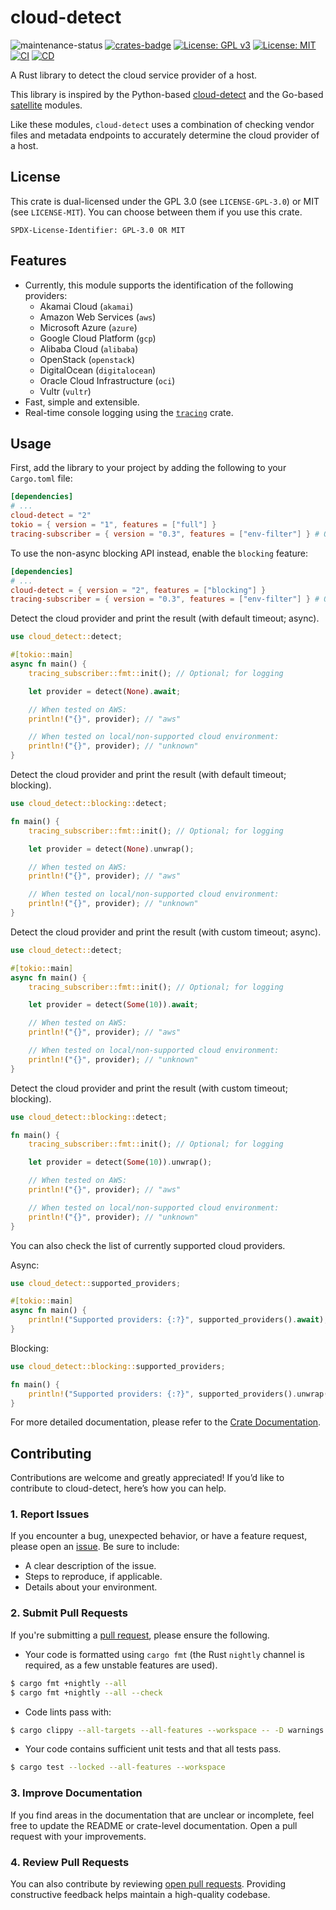 # cloud-detect

![maintenance-status](https://img.shields.io/badge/maintenance-actively--developed-brightgreen.svg)
[![crates-badge](https://img.shields.io/crates/v/cloud-detect.svg)](https://crates.io/crates/cloud-detect)
[![License: GPL v3](https://img.shields.io/badge/license-GPLv3-blue.svg)](https://www.gnu.org/licenses/gpl-3.0)
[![License: MIT](https://img.shields.io/badge/license-MIT-blue.svg)](https://opensource.org/license/mit)
[![CI](https://github.com/nikhil-prabhu/cloud-detect/actions/workflows/ci.yml/badge.svg)](https://github.com/nikhil-prabhu/cloud-detect/actions)
[![CD](https://github.com/nikhil-prabhu/cloud-detect/actions/workflows/cd.yml/badge.svg)](https://github.com/nikhil-prabhu/cloud-detect/actions)

A Rust library to detect the cloud service provider of a host.

This library is inspired by the Python-based [cloud-detect](https://github.com/dgzlopes/cloud-detect)
and the Go-based [satellite](https://github.com/banzaicloud/satellite) modules.

Like these modules, `cloud-detect` uses a combination of checking vendor files and metadata endpoints to accurately
determine the cloud provider of a host.

## License

This crate is dual-licensed under the GPL 3.0 (see `LICENSE-GPL-3.0`) or MIT (see `LICENSE-MIT`).
You can choose between them if you use this crate.

`SPDX-License-Identifier: GPL-3.0 OR MIT`

## Features

* Currently, this module supports the identification of the following providers:
    - Akamai Cloud (`akamai`)
    - Amazon Web Services (`aws`)
    - Microsoft Azure (`azure`)
    - Google Cloud Platform (`gcp`)
    - Alibaba Cloud (`alibaba`)
    - OpenStack (`openstack`)
    - DigitalOcean (`digitalocean`)
    - Oracle Cloud Infrastructure (`oci`)
    - Vultr (`vultr`)
* Fast, simple and extensible.
* Real-time console logging using the [`tracing`](https://crates.io/crates/tracing) crate.

## Usage

First, add the library to your project by adding the following to your `Cargo.toml` file:

```toml
[dependencies]
# ...
cloud-detect = "2"
tokio = { version = "1", features = ["full"] }
tracing-subscriber = { version = "0.3", features = ["env-filter"] } # Optional; for logging.
```

To use the non-async blocking API instead, enable the `blocking` feature:

```toml
[dependencies]
# ...
cloud-detect = { version = "2", features = ["blocking"] }
tracing-subscriber = { version = "0.3", features = ["env-filter"] } # Optional; for logging.
```

Detect the cloud provider and print the result (with default timeout; async).

```rust
use cloud_detect::detect;

#[tokio::main]
async fn main() {
    tracing_subscriber::fmt::init(); // Optional; for logging

    let provider = detect(None).await;

    // When tested on AWS:
    println!("{}", provider); // "aws"

    // When tested on local/non-supported cloud environment:
    println!("{}", provider); // "unknown"
}
```

Detect the cloud provider and print the result (with default timeout; blocking).

```rust
use cloud_detect::blocking::detect;

fn main() {
    tracing_subscriber::fmt::init(); // Optional; for logging

    let provider = detect(None).unwrap();

    // When tested on AWS:
    println!("{}", provider); // "aws"

    // When tested on local/non-supported cloud environment:
    println!("{}", provider); // "unknown"
}
```

Detect the cloud provider and print the result (with custom timeout; async).

```rust
use cloud_detect::detect;

#[tokio::main]
async fn main() {
    tracing_subscriber::fmt::init(); // Optional; for logging

    let provider = detect(Some(10)).await;

    // When tested on AWS:
    println!("{}", provider); // "aws"

    // When tested on local/non-supported cloud environment:
    println!("{}", provider); // "unknown"
}
```

Detect the cloud provider and print the result (with custom timeout; blocking).

```rust
use cloud_detect::blocking::detect;

fn main() {
    tracing_subscriber::fmt::init(); // Optional; for logging

    let provider = detect(Some(10)).unwrap();

    // When tested on AWS:
    println!("{}", provider); // "aws"

    // When tested on local/non-supported cloud environment:
    println!("{}", provider); // "unknown"
}
```

You can also check the list of currently supported cloud providers.

Async:

```rust
use cloud_detect::supported_providers;

#[tokio::main]
async fn main() {
    println!("Supported providers: {:?}", supported_providers().await);
}
```

Blocking:

```rust
use cloud_detect::blocking::supported_providers;

fn main() {
    println!("Supported providers: {:?}", supported_providers().unwrap());
}
```

For more detailed documentation, please refer to the [Crate Documentation](https://docs.rs/cloud-detect).

## Contributing

Contributions are welcome and greatly appreciated! If you’d like to contribute to cloud-detect, here’s how you can help.

### 1. Report Issues

If you encounter a bug, unexpected behavior, or have a feature request, please open
an [issue](https://github.com/nikhil-prabhu/cloud-detect/issues/new).
Be sure to include:

* A clear description of the issue.
* Steps to reproduce, if applicable.
* Details about your environment.

### 2. Submit Pull Requests

If you're submitting a [pull request](https://github.com/nikhil-prabhu/cloud-detect/compare), please ensure the
following.

* Your code is formatted using `cargo fmt` (the Rust `nightly` channel is required, as a few unstable features are
  used).

```bash
$ cargo fmt +nightly --all
$ cargo fmt +nightly --all --check
```

* Code lints pass with:

```bash
$ cargo clippy --all-targets --all-features --workspace -- -D warnings
````

* Your code contains sufficient unit tests and that all tests pass.

```bash
$ cargo test --locked --all-features --workspace
```

### 3. Improve Documentation

If you find areas in the documentation that are unclear or incomplete, feel free to update the README or crate-level
documentation. Open a pull request with your improvements.

### 4. Review Pull Requests

You can also contribute by
reviewing [open pull requests](https://github.com/nikhil-prabhu/cloud-detect/pulls?q=is%3Aopen+is%3Apr). Providing
constructive feedback helps maintain a
high-quality
codebase.
